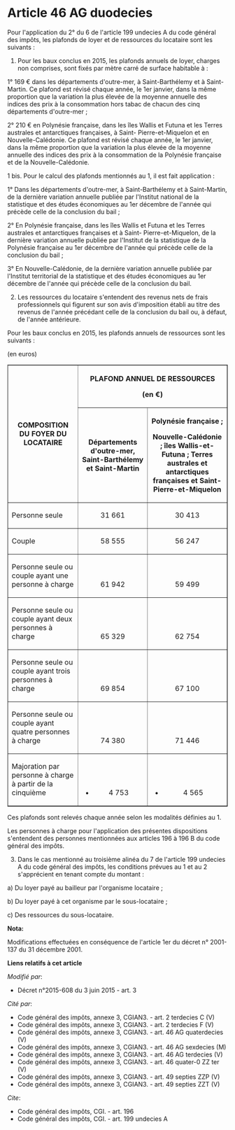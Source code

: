 # Article 46 AG duodecies

Pour l'application du 2° du 6 de l'article 199 undecies A du code général des impôts, les plafonds de loyer et de ressources
du locataire sont les suivants : 

1. Pour les baux conclus en 2015, les plafonds annuels de loyer, charges non comprises, sont fixés par mètre carré de surface
habitable à : 

1° 169 € dans les départements d'outre-mer, à Saint-Barthélemy et à Saint-Martin. Ce plafond est révisé chaque année, le 1er
janvier, dans la même proportion que la variation la plus élevée de la moyenne annuelle des indices des prix à la
consommation hors tabac de chacun des cinq départements d'outre-mer ; 

2° 210 € en Polynésie française, dans les îles Wallis et Futuna et les Terres australes et antarctiques françaises, à Saint-
Pierre-et-Miquelon et en Nouvelle-Calédonie. Ce plafond est révisé chaque année, le 1er janvier, dans la même proportion que
la variation la plus élevée de la moyenne annuelle des indices des prix à la consommation de la Polynésie française et de la
Nouvelle-Calédonie. 

1 bis. Pour le calcul des plafonds mentionnés au 1, il est fait application : 

1° Dans les départements d'outre-mer, à Saint-Barthélemy et à Saint-Martin, de la dernière variation annuelle publiée par
l'Institut national de la statistique et des études économiques au 1er décembre de l'année qui précède celle de la conclusion
du bail ; 

2° En Polynésie française, dans les îles Wallis et Futuna et les Terres australes et antarctiques françaises et à Saint-
Pierre-et-Miquelon, de la dernière variation annuelle publiée par l'Institut de la statistique de la Polynésie française au
1er décembre de l'année qui précède celle de la conclusion du bail ; 

3° En Nouvelle-Calédonie, de la dernière variation annuelle publiée par l'Institut territorial de la statistique et des
études économiques au 1er décembre de l'année qui précède celle de la conclusion du bail. 

2. Les ressources du locataire s'entendent des revenus nets de frais professionnels qui figurent sur son avis d'imposition
établi au titre des revenus de l'année précédant celle de la conclusion du bail ou, à défaut, de l'année antérieure. 

Pour les baux conclus en 2015, les plafonds annuels de ressources sont les suivants : 

(en euros) 

<table border="1">
    <tbody>
      <tr>
        <th rowspan="2">COMPOSITION DU FOYER DU LOCATAIRE 

</th>
        <th colspan="2">

PLAFOND ANNUEL DE RESSOURCES 

(en €) 

</th>
      </tr>
      <tr>
        <th>

Départements d'outre-mer, Saint-Barthélemy et Saint-Martin 

</th>
        <th>

Polynésie française ; 

Nouvelle-Calédonie ; îles Wallis-et-Futuna ; Terres australes et antarctiques françaises et Saint-Pierre-et-Miquelon 

</th>
      </tr>
      <tr>
        <td>

Personne seule 

</td>
        <td align="center" valign="bottom">

31 661 

</td>
        <td align="center" valign="bottom">

30 413 

</td>
      </tr>
      <tr>
        <td>

Couple 

</td>
        <td valign="bottom" align="center">

58 555 

</td>
        <td align="center" valign="bottom">

56 247 

</td>
      </tr>
      <tr>
        <td>

Personne seule ou couple ayant une personne à charge 

</td>
        <td valign="bottom" align="center">

61 942 

</td>
        <td align="center" valign="bottom">

59 499 

</td>
      </tr>
      <tr>
        <td>

Personne seule ou couple ayant deux personnes à charge 

</td>
        <td valign="bottom" align="center">

65 329 

</td>
        <td align="center" valign="bottom">

62 754 

</td>
      </tr>
      <tr>
        <td>

Personne seule ou couple ayant trois personnes à charge 

</td>
        <td align="center" valign="bottom">

69 854 

</td>
        <td valign="bottom" align="center">

67 100 

</td>
      </tr>
      <tr>
        <td>

Personne seule ou couple ayant quatre personnes à charge 

</td>
        <td align="center" valign="bottom">

74 380 

</td>
        <td align="center" valign="bottom">

71 446 

</td>
      </tr>
      <tr>
        <td>

Majoration par personne à charge à partir de la cinquième 

</td>
        <td valign="bottom" align="center">

+ 4 753 

</td>
        <td valign="bottom" align="center">

+ 4 565 

</td>
      </tr>
    </tbody>
  </table>

Ces plafonds sont relevés chaque année selon les modalités définies au 1. 

Les personnes à charge pour l'application des présentes dispositions s'entendent des personnes mentionnées aux articles 196 à
196 B du code général des impôts. 

3. Dans le cas mentionné au troisième alinéa du 7 de l'article 199 undecies A du code général des impôts, les conditions
prévues au 1 et au 2 s'apprécient en tenant compte du montant : 

a) Du loyer payé au bailleur par l'organisme locataire ; 

b) Du loyer payé à cet organisme par le sous-locataire ; 

c) Des ressources du sous-locataire.

**Nota:**

Modifications effectuées en conséquence de l'article 1er du décret n° 2001-137 du 31 décembre 2001.

**Liens relatifs à cet article**

_Modifié par_:

  - Décret n°2015-608 du 3 juin 2015 - art. 3

_Cité par_:

  - Code général des impôts, annexe 3, CGIAN3. - art. 2 terdecies C (V)
  - Code général des impôts, annexe 3, CGIAN3. - art. 2 terdecies F (V)
  - Code général des impôts, annexe 3, CGIAN3. - art. 46 AG quaterdecies (V)
  - Code général des impôts, annexe 3, CGIAN3. - art. 46 AG sexdecies (M)
  - Code général des impôts, annexe 3, CGIAN3. - art. 46 AG terdecies (V)
  - Code général des impôts, annexe 3, CGIAN3. - art. 46 quater-0 ZZ ter (V)
  - Code général des impôts, annexe 3, CGIAN3. - art. 49 septies ZZP (V)
  - Code général des impôts, annexe 3, CGIAN3. - art. 49 septies ZZT (V)

_Cite_:

  - Code général des impôts, CGI. - art. 196
  - Code général des impôts, CGI. - art. 199 undecies A
